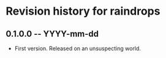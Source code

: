 # Revision history for raindrops

## 0.1.0.0  -- YYYY-mm-dd

* First version. Released on an unsuspecting world.
